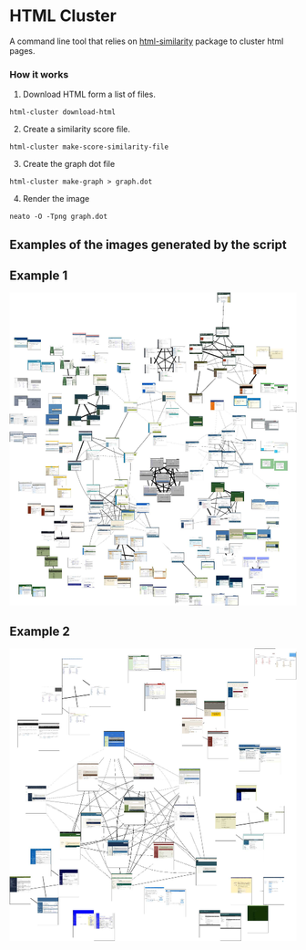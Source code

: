 # HTML Cluster

A command line tool that relies on [html-similarity](https://github.com/matiskay/html-similarity)
package to cluster html pages.

### How it works

1. Download HTML form a list of files.

```
html-cluster download-html
```

2. Create a similarity score file.

```
html-cluster make-score-similarity-file
```

3. Create the graph dot file

```
html-cluster make-graph > graph.dot
```

4. Render the image

```
neato -O -Tpng graph.dot
```

## Examples of the images generated by the script

## Example 1

![Example 1](assets/example-1.jpg)

## Example 2

![Example 2](assets/example-2.jpg)
